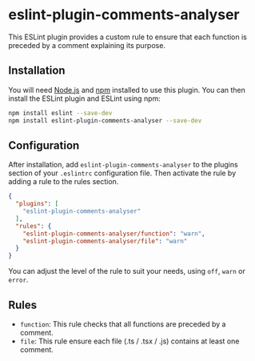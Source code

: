 # eslint-plugin-comments-analyser

This ESLint plugin provides a custom rule to ensure that each function is preceded by a comment explaining its purpose.

## Installation

You will need [Node.js](https://nodejs.org/) and [npm](https://npmjs.com/) installed to use this plugin. You can then install the ESLint plugin and ESLint using npm:

```bash
npm install eslint --save-dev
npm install eslint-plugin-comments-analyser --save-dev
```

## Configuration

After installation, add `eslint-plugin-comments-analyser` to the plugins section of your `.eslintrc` configuration file. 
Then activate the rule by adding a rule to the rules section.

```json
{
  "plugins": [
    "eslint-plugin-comments-analyser"
  ],
  "rules": {
    "eslint-plugin-comments-analyser/function": "warn",
    "eslint-plugin-comments-analyser/file": "warn"
  }
}
```

You can adjust the level of the rule to suit your needs, using `off`, `warn` or `error`.

## Rules

- `function`: This rule checks that all functions are preceded by a comment.
- `file`: This rule ensure each file (.ts / .tsx / .js) contains at least one comment.
